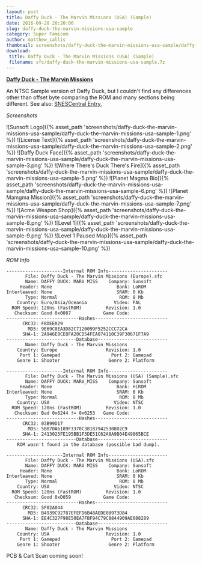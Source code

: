 ```yaml
---
layout: post
title: Daffy Duck - The Marvin Missions (USA) (Sample)
date: 2016-09-28 20:20:00
slug: daffy-duck-the-marvin-missions-usa-sample
category: Super Famicom
author: matthew_callis
thumbnail: screenshots/daffy-duck-the-marvin-missions-usa-sample/daffy-duck-the-marvin-missions-usa-sample-4.png
download:
 title: Daffy Duck - The Marvin Missions (USA) (Sample)
 filename: sfc/daffy-duck-the-marvin-missions-usa-sample.7z
---
```


__[Daffy Duck - The Marvin Missions](http://superfamicom.org/info/daffy-duck-the-marvin-missions)__

An NTSC Sample version of Daffy Duck, but I couldn't find any differences other than offset byte comparing the ROM and many sections being different. See also: [SNESCentral Entry](http://www.snescentral.com/article.php?id=0300), 

_Screenshots_

![Sunsoft Logo]({% asset_path 'screenshots/daffy-duck-the-marvin-missions-usa-sample/daffy-duck-the-marvin-missions-usa-sample-1.png' %})
![License Text]({% asset_path 'screenshots/daffy-duck-the-marvin-missions-usa-sample/daffy-duck-the-marvin-missions-usa-sample-2.png' %})
![Daffy Duck Face]({% asset_path 'screenshots/daffy-duck-the-marvin-missions-usa-sample/daffy-duck-the-marvin-missions-usa-sample-3.png' %})
![Where There's Duck There's Fire]({% asset_path 'screenshots/daffy-duck-the-marvin-missions-usa-sample/daffy-duck-the-marvin-missions-usa-sample-5.png' %})
![Planet Magma Bio]({% asset_path 'screenshots/daffy-duck-the-marvin-missions-usa-sample/daffy-duck-the-marvin-missions-usa-sample-6.png' %})
![Planet Mamgma Mission]({% asset_path 'screenshots/daffy-duck-the-marvin-missions-usa-sample/daffy-duck-the-marvin-missions-usa-sample-7.png' %})
![Acme Weapon Shop]({% asset_path 'screenshots/daffy-duck-the-marvin-missions-usa-sample/daffy-duck-the-marvin-missions-usa-sample-8.png' %})
![Level 1]({% asset_path 'screenshots/daffy-duck-the-marvin-missions-usa-sample/daffy-duck-the-marvin-missions-usa-sample-9.png' %})
![Level 1 Paused Map]({% asset_path 'screenshots/daffy-duck-the-marvin-missions-usa-sample/daffy-duck-the-marvin-missions-usa-sample-10.png' %})

_ROM Info_

```
---------------------Internal ROM Info----------------------
       File: Daffy Duck - The Marvin Missions (Europe).sfc
       Name: DAFFY DUCK: MARV MISS    Company: Sunsoft
     Header: None                        Bank: LoROM
Interleaved: None                        SRAM: 0 Kb
       Type: Normal                       ROM: 8 Mb
    Country: Euro/Asia/Oceania          Video: PAL
  ROM Speed: 120ns (FastROM)         Revision: 1.0
   Checksum: Good 0x0087            Game Code:
---------------------------Hashes---------------------------
      CRC32: F8DEE029
        MD5: 9E69C8EA3D82C7120099F5252CCC72CA
      SHA-1: 2A946E8CE8FA20CD54FEA874110C39F30671F7A9
--------------------------Database--------------------------
       Name: Daffy Duck - The Marvin Missions
    Country: Europe                  Revision: 1.0
     Port 1: Gamepad                   Port 2: Gamepad
    Genre 1: Shooter                  Genre 2: Platform

---------------------Internal ROM Info----------------------
       File: Daffy Duck - The Marvin Missions (USA) (Sample).sfc
       Name: DAFFY DUCK: MARV_MISS    Company: Sunsoft
     Header: None                        Bank: HiROM
Interleaved: None                        SRAM: 0 Kb
       Type: Normal                       ROM: 8 Mb
    Country: USA                        Video: NTSC
  ROM Speed: 120ns (FastROM)         Revision: 1.0
   Checksum: Bad 0x6244 != 0x6253   Game Code:
---------------------------Hashes---------------------------
      CRC32: 03B99D17
        MD5: 5B070A6189F3370C38187942530802C9
      SHA-1: 2413025FE195BB1F3DE51C62A8A9B04E49865BCE
--------------------------Database--------------------------
    ROM wasn't found in the database (possible bad dump).

---------------------Internal ROM Info----------------------
       File: Daffy Duck - The Marvin Missions (USA).sfc
       Name: DAFFY DUCK: MARV MISS    Company: Sunsoft
     Header: None                        Bank: LoROM
Interleaved: None                        SRAM: 0 Kb
       Type: Normal                       ROM: 8 Mb
    Country: USA                        Video: NTSC
  ROM Speed: 120ns (FastROM)         Revision: 1.0
   Checksum: Good 0xD059            Game Code:
---------------------------Hashes---------------------------
      CRC32: 5F02A044
        MD5: B4939C92787EFEFD6B48AEDE08973D84
      SHA-1: EE4C327F98E50EA7FBF94C79C8844909AE088289
--------------------------Database--------------------------
       Name: Daffy Duck - The Marvin Missions
    Country: USA                     Revision: 1.0
     Port 1: Gamepad                   Port 2: Gamepad
    Genre 1: Shooter                  Genre 2: Platform
```

PCB & Cart Scan coming soon!

